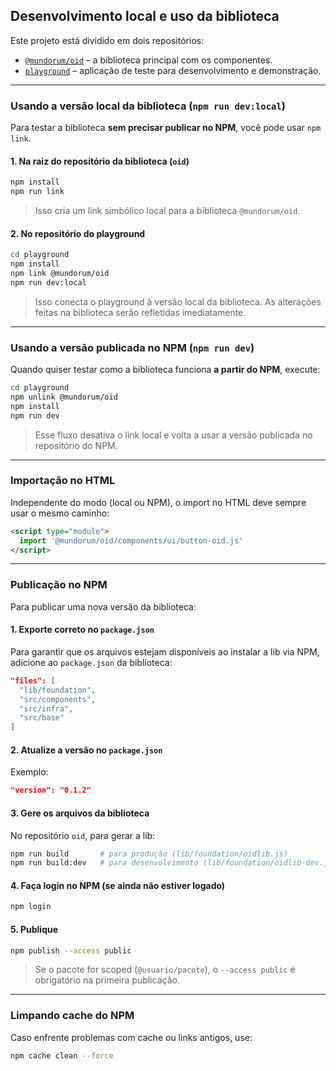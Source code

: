 ## Desenvolvimento local e uso da biblioteca

Este projeto está dividido em dois repositórios:

- [`@mundorum/oid`](../) – a biblioteca principal com os componentes.
- [`playground`](./playground) – aplicação de teste para desenvolvimento e demonstração.

---

### Usando a versão local da biblioteca (`npm run dev:local`)

Para testar a biblioteca **sem precisar publicar no NPM**, você pode usar `npm link`.

#### 1. Na raiz do repositório da biblioteca (`oid`)

```bash
npm install
npm run link
```
> Isso cria um link simbólico local para a biblioteca `@mundorum/oid`.

#### 2. No repositório do playground

```bash
cd playground
npm install
npm link @mundorum/oid
npm run dev:local
```
> Isso conecta o playground à versão local da biblioteca. As alterações feitas na biblioteca serão refletidas imediatamente.

---

### Usando a versão publicada no NPM (`npm run dev`)

Quando quiser testar como a biblioteca funciona **a partir do NPM**, execute:

```bash
cd playground
npm unlink @mundorum/oid
npm install
npm run dev
```
> Esse fluxo desativa o link local e volta a usar a versão publicada no repositório do NPM.

---

### Importação no HTML

Independente do modo (local ou NPM), o import no HTML deve sempre usar o mesmo caminho:

```html
<script type="module">
  import '@mundorum/oid/components/ui/button-oid.js'
</script>
```

---

### Publicação no NPM

Para publicar uma nova versão da biblioteca:

#### 1. Exporte correto no `package.json`

Para garantir que os arquivos estejam disponíveis ao instalar a lib via NPM, adicione ao `package.json` da biblioteca:

```json
"files": [
  "lib/foundation",
  "src/components",
  "src/infra",
  "src/base"
]
```

#### 2. Atualize a versão no `package.json`

Exemplo:

```json
"version": "0.1.2"
```

#### 3. Gere os arquivos da biblioteca

No repositório `oid`, para gerar a lib:

```bash
npm run build       # para produção (lib/foundation/oidlib.js)
npm run build:dev   # para desenvolvimento (lib/foundation/oidlib-dev.js)
```

#### 4. Faça login no NPM (se ainda não estiver logado)

```bash
npm login
```

#### 5. Publique

```bash
npm publish --access public
```

> Se o pacote for scoped (`@usuario/pacote`), o `--access public` é obrigatório na primeira publicação.

---

### Limpando cache do NPM

Caso enfrente problemas com cache ou links antigos, use:

```bash
npm cache clean --force
```
